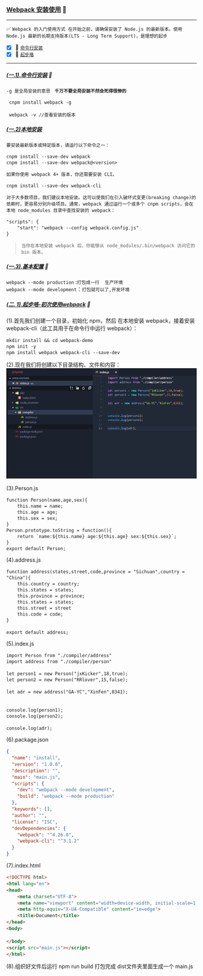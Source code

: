 ### [Webpack 安装使用](#top) :maple_leaf: <b id="top"></b>

----
:white_check_mark: `Webpack 的入门使用方式 在开始之前，请确保安装了 Node.js 的最新版本。使用 Node.js 最新的长期支持版本(LTS - Long Term Support)，是理想的起步`
- [x] :maple_leaf: [`命令行安装`](#install) 
- [x] :maple_leaf: [`起步咯`](#start) 

---
##### [(一.1).命令行安装](#top) <b id="install"></b> :maple_leaf:
`-g 是全局安装的意思 ` **`千万不要全局安装不然会死得很惨的`**
```npm
 cnpm install webpack -g
 
 webpack -v //查看安装的版本
```

##### [(一.2)本地安装](#top)
`要安装最新版本或特定版本，请运行以下命令之一：`
```npm
cnpm install --save-dev webpack
cnpm install --save-dev webpack@<version>
```
`如果你使用 webpack 4+ 版本，你还需要安装 CLI。`
```npm
cnpm install --save-dev webpack-cli
```
`对于大多数项目，我们建议本地安装。这可以使我们在引入破坏式变更(breaking change)的依赖时，更容易分别升级项目。通常，webpack 通过运行一个或多个 cnpm scripts，会在本地 node_modules 目录中查找安装的 webpack：`
```node
"scripts": {
    "start": "webpack --config webpack.config.js"
}
```
> `当你在本地安装 webpack 后，你能够从 node_modules/.bin/webpack 访问它的 bin 版本。`
##### [(一.3).基本配置](#top) :maple_leaf:
`webpack --mode production` :`打包成一行  生产环境`<br/>
`webpack --mode development`：`打包就可以了,开发环境`

##### [(二. 1).起步咯-初次使用webpack](#top) <b id="start"></b> :maple_leaf:
(1).首先我们创建一个目录，初始化 npm，然后 在本地安装 webpack，接着安装 webpack-cli（此工具用于在命令行中运行 webpack）：
```linux
mkdir install && cd webpack-demo
npm init -y
npm install webpack webpack-cli --save-dev
```
(2).现在我们将创建以下目录结构、文件和内容：<br/>
![基本使用](/Resources/webpack/exmaple.png)

(3).Person.js
```node
function Person(name,age,sex){
    this.name = name;
    this.age = age;
    this.sex = sex;
}
Person.prototype.toString = function(){
    return `name:${this.name} age:${this.age} sex:${this.sex}`;
}
export default Person;
```
(4).address.js
```node
function address(states,street,code,province = "Sichuan",country = "China"){
    this.country = country;
    this.states = states;
    this.province = province;
    this.states = states;
    this.street = street
    this.code = code;
}

export default address;
```
(5).index.js
```node
import Person from "./compiler/address"
import address from "./compiler/person"

let person1 = new Person("jxKicker",18,true);
let person2 = new Person("RRlover",15,false);

let adr = new address("GA-YC","XinFen",8341);


console.log(person1);
console.log(person2);

console.log(adr);
```
(6).package.json
```json
{
  "name": "install",
  "version": "1.0.0",
  "description": "",
  "main": "main.js",
  "scripts": {
    "dev": "webpack --mode development",
    "build": "webpack --mode production"
  },
  "keywords": [],
  "author": "",
  "license": "ISC",
  "devDependencies": {
    "webpack": "^4.26.0",
    "webpack-cli": "^3.1.2"
  }
}

```
(7).index.html
```html
<!DOCTYPE html>
<html lang="en">
<head>
    <meta charset="UTF-8">
    <meta name="viewport" content="width=device-width, initial-scale=1.0">
    <meta http-equiv="X-UA-Compatible" content="ie=edge">
    <title>Document</title>
</head>
<body>
    
</body>
<script src="main.js"></script>
</html>
```
(8).组织好文件后运行 npm run build 打包完成  dist文件夹里面生成一个 main.js
